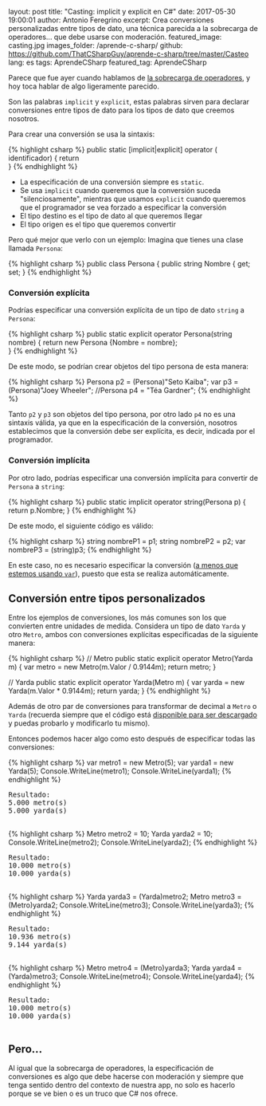 layout: post
title: "Casting: implicit y explicit en C#"
date: 2017-05-30 19:00:01
author: Antonio Feregrino
excerpt: Crea conversiones personalizadas entre tipos de dato, una técnica parecida a la sobrecarga de operadores... que debe usarse con moderación.
featured_image: casting.jpg
images_folder: /aprende-c-sharp/
github: https://github.com/ThatCSharpGuy/aprende-c-sharp/tree/master/Casteo
lang: es
tags: AprendeCSharp
featured_tag: AprendeCSharp

Parece que fue ayer cuando hablamos de <a href="..\sobrecarga-operadores">la sobrecarga de operadores</a>, y hoy toca hablar de algo ligeramente parecido.

Son las palabras `implicit` y `explicit`, estas palabras sirven para declarar conversiones entre tipos de dato para los tipos de dato que creemos nosotros.

Para crear una conversión se usa la sintaxis:  

{% highlight csharp %}
public static [implicit|explicit] operator <tipo destino>(<tipo origen> identificador)
{
    return <instancia de tipo destino>    
}
{% endhighlight %}  

 - La especificación de una conversión siempre es `static`.
 - Se usa `implicit` cuando queremos que la conversión suceda "silenciosamente", mientras que usamos `explicit` cuando queremos que el programador se vea forzado a especificar la conversión
 - El tipo destino es el tipo de dato al que queremos llegar
 - El tipo origen es el tipo que queremos convertir  

Pero qué mejor que verlo con un ejemplo: Imagina que tienes una clase llamada `Persona`:  

{% highlight csharp %}
public class Persona
{
    public string Nombre { get; set; }
{% endhighlight %}  

### Conversión explícita  

Podrías especificar una conversión explícita de un tipo de dato `string` a `Persona`: 

{% highlight csharp %}
    public static explicit operator Persona(string nombre)
    {
        return new Persona {Nombre = nombre};    
    }
{% endhighlight %}  

De este modo, se podrían crear objetos del tipo persona de esta manera:  

{% highlight csharp %}
Persona p2 = (Persona)"Seto Kaiba";
var p3 = (Persona)"Joey Wheeler";
//Persona p4 = "Téa Gardner";
{% endhighlight %}  

Tanto `p2` y `p3` son objetos del tipo persona, por otro lado `p4` no es una sintaxis válida, ya que en la especificación de la conversión, nosotros establecimos que la conversión debe ser explícita, es decir, indicada por el programador.  

### Conversión implícita  

Por otro lado, podrías especificar una conversión implícita para convertir de `Persona` a `string`:

{% highlight csharp %}
    public static implicit operator string(Persona p)
    {
        return p.Nombre;
    }
{% endhighlight %}  

De este modo, el siguiente código es válido:

{% highlight csharp %}
string nombreP1 = p1;
string nombreP2 = p2;
var nombreP3 = (string)p3;
{% endhighlight %}  

En este caso, no es necesario especificar la conversión (<a href="..\var-en-c-sharp">a menos que estemos usando <code>var</code></a>), puesto que esta se realiza automáticamente.

## Conversión entre tipos personalizados  

Entre los ejemplos de conversiones, los más comunes son los que convierten entre unidades de medida. Considera un tipo de dato `Yarda` y otro `Metro`, ambos con conversiones explícitas especificadas de la siguiente manera:  

{% highlight csharp %}
// Metro
public static explicit operator Metro(Yarda m)
{
    var metro = new Metro(m.Valor / 0.9144m);
    return metro;
}

// Yarda
public static explicit operator Yarda(Metro m)
{
    var yarda = new Yarda(m.Valor * 0.9144m);
    return yarda;
}
{% endhighlight %}  

Además de otro par de conversiones para transformar de decimal a `Metro` o `Yarda` (recuerda siempre que el código está <a href="https://github.com/ThatCSharpGuy/aprende-c-sharp/tree/master/Casteo" target="_blank">disponible para ser descargado</a> y puedas probarlo y modificarlo tu mismo).

Entonces podemos hacer algo como esto después de especificar todas las conversiones: 

<div class="pure-g">
    <div class="pure-u-1-2">
{% highlight csharp %}
var metro1 = new Metro(5);
var yarda1 = new Yarda(5);
Console.WriteLine(metro1);
Console.WriteLine(yarda1);
{% endhighlight %} 
	</div>
    <div class="pure-u-1-2"> 
<pre>
Resultado:
5.000 metro(s)
5.000 yarda(s)

</pre>  
</div>
</div>

<div class="pure-g">
    <div class="pure-u-1-2">
{% highlight csharp %}
Metro metro2 = 10;
Yarda yarda2 = 10;
Console.WriteLine(metro2);
Console.WriteLine(yarda2);
{% endhighlight %}  
	</div>
    <div class="pure-u-1-2">
<pre>
Resultado:
10.000 metro(s)
10.000 yarda(s)

</pre> 
</div>
</div> 

<div class="pure-g">
    <div class="pure-u-1-2">
{% highlight csharp %}
Yarda yarda3 = (Yarda)metro2;
Metro metro3 = (Metro)yarda2;
Console.WriteLine(metro3);
Console.WriteLine(yarda3);
{% endhighlight %} 
	</div>
    <div class="pure-u-1-2"> 
<pre>
Resultado:
10.936 metro(s)
9.144 yarda(s)

</pre>  
</div>
</div>

<div class="pure-g">
    <div class="pure-u-1-2">
{% highlight csharp %}
Metro metro4 = (Metro)yarda3;
Yarda yarda4 = (Yarda)metro3;
Console.WriteLine(metro4);
Console.WriteLine(yarda4);
{% endhighlight %}  
	</div>
    <div class="pure-u-1-2">
<pre>
Resultado:
10.000 metro(s)
10.000 yarda(s)

</pre>
</div>
</div>

## Pero...  

Al igual que la sobrecarga de operadores, la especificación de conversiones es algo que debe hacerse con moderación y siempre que tenga sentido dentro del contexto de nuestra app, no solo es hacerlo porque se ve bien o es un truco que C# nos ofrece.